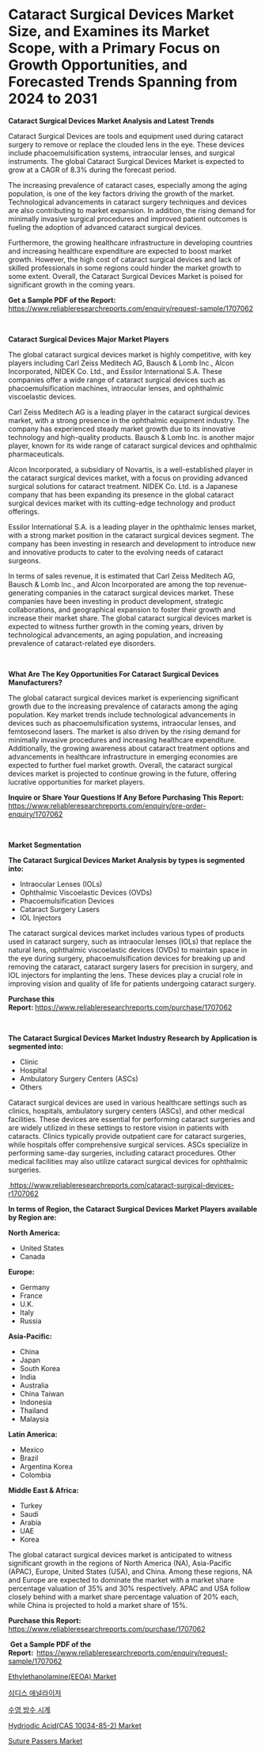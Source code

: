 <p><h1>Cataract Surgical Devices Market Size, and Examines its Market Scope, with a Primary Focus on Growth Opportunities, and Forecasted Trends Spanning from 2024 to 2031</h1></p><p><strong>Cataract Surgical Devices Market Analysis and Latest Trends</strong></p>
<p><p>Cataract Surgical Devices are tools and equipment used during cataract surgery to remove or replace the clouded lens in the eye. These devices include phacoemulsification systems, intraocular lenses, and surgical instruments. The global Cataract Surgical Devices Market is expected to grow at a CAGR of 8.3% during the forecast period. </p><p>The increasing prevalence of cataract cases, especially among the aging population, is one of the key factors driving the growth of the market. Technological advancements in cataract surgery techniques and devices are also contributing to market expansion. In addition, the rising demand for minimally invasive surgical procedures and improved patient outcomes is fueling the adoption of advanced cataract surgical devices.</p><p>Furthermore, the growing healthcare infrastructure in developing countries and increasing healthcare expenditure are expected to boost market growth. However, the high cost of cataract surgical devices and lack of skilled professionals in some regions could hinder the market growth to some extent. Overall, the Cataract Surgical Devices Market is poised for significant growth in the coming years.</p></p>
<p><strong>Get a Sample PDF of the Report:&nbsp;</strong> <a href="https://www.reliableresearchreports.com/enquiry/request-sample/1707062">https://www.reliableresearchreports.com/enquiry/request-sample/1707062</a></p>
<p>&nbsp;</p>
<p><strong>Cataract Surgical Devices Major Market Players</strong></p>
<p><p>The global cataract surgical devices market is highly competitive, with key players including Carl Zeiss Meditech AG, Bausch & Lomb Inc., Alcon Incorporated, NIDEK Co. Ltd., and Essilor International S.A. These companies offer a wide range of cataract surgical devices such as phacoemulsification machines, intraocular lenses, and ophthalmic viscoelastic devices.</p><p>Carl Zeiss Meditech AG is a leading player in the cataract surgical devices market, with a strong presence in the ophthalmic equipment industry. The company has experienced steady market growth due to its innovative technology and high-quality products. Bausch & Lomb Inc. is another major player, known for its wide range of cataract surgical devices and ophthalmic pharmaceuticals.</p><p>Alcon Incorporated, a subsidiary of Novartis, is a well-established player in the cataract surgical devices market, with a focus on providing advanced surgical solutions for cataract treatment. NIDEK Co. Ltd. is a Japanese company that has been expanding its presence in the global cataract surgical devices market with its cutting-edge technology and product offerings.</p><p>Essilor International S.A. is a leading player in the ophthalmic lenses market, with a strong market position in the cataract surgical devices segment. The company has been investing in research and development to introduce new and innovative products to cater to the evolving needs of cataract surgeons.</p><p>In terms of sales revenue, it is estimated that Carl Zeiss Meditech AG, Bausch & Lomb Inc., and Alcon Incorporated are among the top revenue-generating companies in the cataract surgical devices market. These companies have been investing in product development, strategic collaborations, and geographical expansion to foster their growth and increase their market share. The global cataract surgical devices market is expected to witness further growth in the coming years, driven by technological advancements, an aging population, and increasing prevalence of cataract-related eye disorders.</p></p>
<p>&nbsp;</p>
<p><strong>What Are The Key Opportunities For Cataract Surgical Devices Manufacturers?</strong></p>
<p><p>The global cataract surgical devices market is experiencing significant growth due to the increasing prevalence of cataracts among the aging population. Key market trends include technological advancements in devices such as phacoemulsification systems, intraocular lenses, and femtosecond lasers. The market is also driven by the rising demand for minimally invasive procedures and increasing healthcare expenditure. Additionally, the growing awareness about cataract treatment options and advancements in healthcare infrastructure in emerging economies are expected to further fuel market growth. Overall, the cataract surgical devices market is projected to continue growing in the future, offering lucrative opportunities for market players.</p></p>
<p><strong>Inquire or Share Your Questions If Any Before Purchasing This Report:</strong> <a href="https://www.reliableresearchreports.com/enquiry/pre-order-enquiry/1707062">https://www.reliableresearchreports.com/enquiry/pre-order-enquiry/1707062</a></p>
<p>&nbsp;</p>
<p><strong>Market Segmentation</strong></p>
<p><strong>The Cataract Surgical Devices Market Analysis by types is segmented into:</strong></p>
<p><ul><li>Intraocular Lenses (IOLs)</li><li>Ophthalmic Viscoelastic Devices (OVDs)</li><li>Phacoemulsification Devices</li><li>Cataract Surgery Lasers</li><li>IOL Injectors</li></ul></p>
<p><p>The cataract surgical devices market includes various types of products used in cataract surgery, such as intraocular lenses (IOLs) that replace the natural lens, ophthalmic viscoelastic devices (OVDs) to maintain space in the eye during surgery, phacoemulsification devices for breaking up and removing the cataract, cataract surgery lasers for precision in surgery, and IOL injectors for implanting the lens. These devices play a crucial role in improving vision and quality of life for patients undergoing cataract surgery.</p></p>
<p><strong>Purchase this Report:&nbsp;</strong><a href="https://www.reliableresearchreports.com/purchase/1707062">https://www.reliableresearchreports.com/purchase/1707062</a></p>
<p>&nbsp;</p>
<p><strong>The Cataract Surgical Devices Market Industry Research by Application is segmented into:</strong></p>
<p><ul><li>Clinic</li><li>Hospital</li><li>Ambulatory Surgery Centers (ASCs)</li><li>Others</li></ul></p>
<p><p>Cataract surgical devices are used in various healthcare settings such as clinics, hospitals, ambulatory surgery centers (ASCs), and other medical facilities. These devices are essential for performing cataract surgeries and are widely utilized in these settings to restore vision in patients with cataracts. Clinics typically provide outpatient care for cataract surgeries, while hospitals offer comprehensive surgical services. ASCs specialize in performing same-day surgeries, including cataract procedures. Other medical facilities may also utilize cataract surgical devices for ophthalmic surgeries.</p></p>
<p><a href="https://www.reliableresearchreports.com/cataract-surgical-devices-r1707062">&nbsp;https://www.reliableresearchreports.com/cataract-surgical-devices-r1707062</a></p>
<p><strong>In terms of Region, the Cataract Surgical Devices Market Players available by Region are:</strong></p>
<p>
    <p> <strong> North America: </strong>
        <ul>
            <li>United States</li>
            <li>Canada</li>
        </ul>
        </p> 
    <p> <strong> Europe: </strong>
        <ul>
            <li>Germany</li>
            <li>France</li>
            <li>U.K.</li>
            <li>Italy</li>
            <li>Russia</li>
        </ul>
        </p> 
    <p> <strong> Asia-Pacific: </strong>
        <ul>
            <li>China</li>
            <li>Japan</li>
            <li>South Korea</li>
            <li>India</li>
            <li>Australia</li>
            <li>China Taiwan</li>
            <li>Indonesia</li>
            <li>Thailand</li>
            <li>Malaysia</li>
        </ul>
        </p> 
    <p> <strong> Latin America: </strong>
        <ul>
            <li>Mexico</li>
            <li>Brazil</li>
            <li>Argentina Korea</li>
            <li>Colombia</li>
        </ul>
        </p> 
    <p> <strong> Middle East & Africa: </strong>
        <ul>
            <li>Turkey</li>
            <li>Saudi</li>
            <li>Arabia</li>
            <li>UAE</li>
            <li>Korea</li>
        </ul>
    </p>
    </p>
<p><p>The global cataract surgical devices market is anticipated to witness significant growth in the regions of North America (NA), Asia-Pacific (APAC), Europe, United States (USA), and China. Among these regions, NA and Europe are expected to dominate the market with a market share percentage valuation of 35% and 30% respectively. APAC and USA follow closely behind with a market share percentage valuation of 20% each, while China is projected to hold a market share of 15%.</p></p>
<p><strong>Purchase this Report: </strong><a href="https://www.reliableresearchreports.com/purchase/1707062">https://www.reliableresearchreports.com/purchase/1707062</a></p>
<p>&nbsp;<strong>Get a Sample PDF of the Report:&nbsp;&nbsp;</strong><a href="https://www.reliableresearchreports.com/enquiry/request-sample/1707062">https://www.reliableresearchreports.com/enquiry/request-sample/1707062</a></p>
<p><strong></strong></p>
<p><p><a href="https://issuu.com/reportprime-2/docs/ethylethanolamineeeoa-market-size-2030.pptx">Ethylethanolamine(EEOA) Market</a></p><p><a href="https://github.com/fredrickeglers/Market-Research-Report-List-2/blob/main/358055145376.md">심디스 애널라이저</a></p><p><a href="https://medium.com/@marchall15/%EC%88%98%EC%98%81-%EB%B0%A9%EC%88%98-%EC%8B%9C%EA%B3%84-%EC%8B%9C%EC%9E%A5-%EC%A1%B0%EC%82%AC-%EB%B3%B4%EA%B3%A0%EC%84%9C-2024%EB%85%84%EB%B6%80%ED%84%B0-2031%EB%85%84%EA%B9%8C%EC%A7%80%EC%9D%98-%EC%97%AD%EC%82%AC-%EB%B0%8F-%EC%98%88%EC%B8%A1-57d4e8552e8b">수영 방수 시계</a></p><p><a href="https://issuu.com/reportprime-2/docs/hydriodic-acidcas-10034-85-2-market-size-2030.pptx">Hydriodic Acid(CAS 10034-85-2) Market</a></p><p><a href="https://github.com/Sherrillcrooksxa8i18ucf2m/Market-Research-Report-List-2/blob/main/suture-passers-market.md">Suture Passers Market</a></p></p>